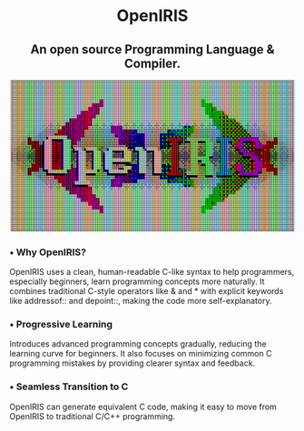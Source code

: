 <div align="center">
<h1>OpenIRIS</h1>
<h2>An open source Programming Language & Compiler.</h2>
<img src="resources/logos/logo_CRT.png" alt="OpenIRIS Logo" width="500"/>
</div>

### • Why OpenIRIS?
OpenIRIS uses a clean, human-readable C-like syntax to help programmers, especially beginners, learn programming concepts more naturally.
It combines traditional C-style operators like & and * with explicit keywords like addressof:: and depoint::, making the code more self-explanatory.

### • Progressive Learning
Introduces advanced programming concepts gradually, reducing the learning curve for beginners. It also focuses on minimizing common C programming mistakes by providing clearer syntax and feedback.


### • Seamless Transition to C
OpenIRIS can generate equivalent C code, making it easy to move from OpenIRIS to traditional C/C++ programming.